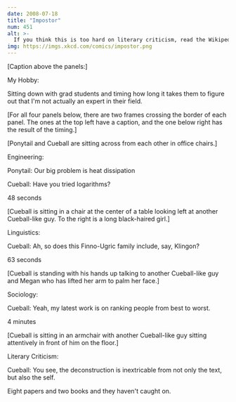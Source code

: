 ```yaml
---
date: 2008-07-18
title: "Impostor"
num: 451
alt: >-
  If you think this is too hard on literary criticism, read the Wikipedia article on deconstruction.
img: https://imgs.xkcd.com/comics/impostor.png
---
```

[Caption above the panels:]

My Hobby:

Sitting down with grad students and timing how long it takes them to figure out that I'm not actually an expert in their field.

[For all four panels below, there are two frames crossing the border of each panel. The ones at the top left have a caption, and the one below right has the result of the timing.]

[Ponytail and Cueball are sitting across from each other in office chairs.]

Engineering:

Ponytail: Our big problem is heat dissipation

Cueball: Have you tried logarithms?

48 seconds

[Cueball is sitting in a chair at the center of a table looking left at another Cueball-like guy. To the right is a long black-haired girl.]

Linguistics:

Cueball: Ah, so does this Finno-Ugric family include, say, Klingon?

63 seconds

[Cueball is standing with his hands up talking to another Cueball-like guy and Megan who has lifted her arm to palm her face.]

Sociology:

Cueball: Yeah, my latest work is on ranking people from best to worst.

4 minutes

[Cueball is sitting in an armchair with another Cueball-like guy sitting attentively in front of him on the floor.]

Literary Criticism:

Cueball: You see, the deconstruction is inextricable from not only the text, but also the self.

Eight papers and two books and they haven't caught on.